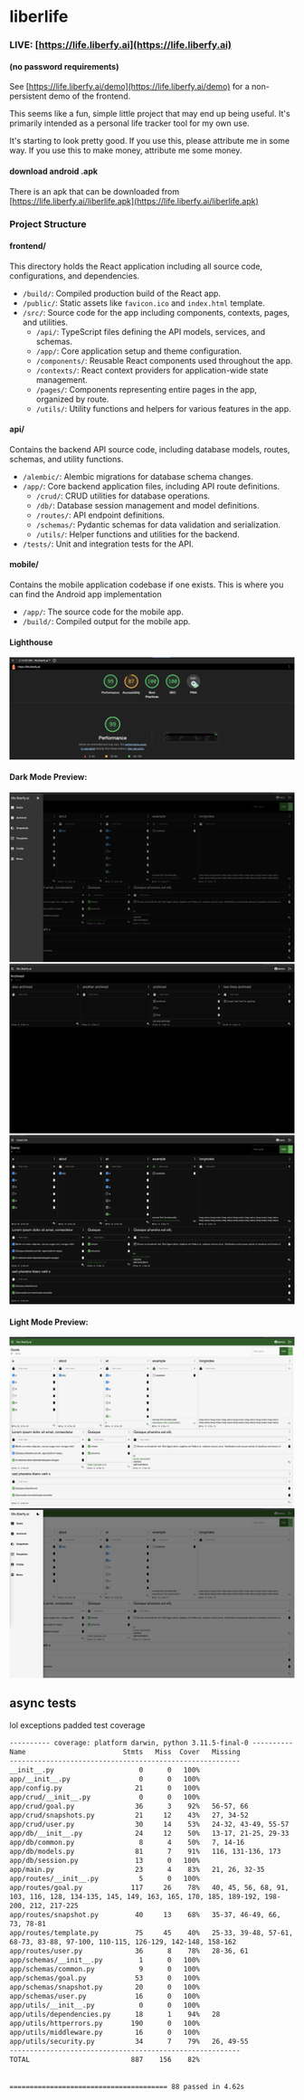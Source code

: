 # liberlife

### **LIVE:** [https://life.liberfy.ai](https://life.liberfy.ai)

#### (no password requirements)

See [https://life.liberfy.ai/demo](https://life.liberfy.ai/demo) for a non-persistent demo of the frontend.

This seems like a fun, simple little project that may end up being useful. It's primarily intended as a personal life tracker tool for my own use.

It's starting to look pretty good. If you use this, please attribute me in some way. If you use this to make money, attribute me some money.

#### download android .apk

There is an apk that can be downloaded from [https://life.liberfy.ai/liberlife.apk](https://life.liberfy.ai/liberlife.apk)

### Project Structure

#### frontend/

This directory holds the React application including all source code, configurations, and dependencies.

- `/build/`: Compiled production build of the React app.
- `/public/`: Static assets like `favicon.ico` and `index.html` template.
- `/src/`: Source code for the app including components, contexts, pages, and utilities.
  - `/api/`: TypeScript files defining the API models, services, and schemas.
  - `/app/`: Core application setup and theme configuration.
  - `/components/`: Reusable React components used throughout the app.
  - `/contexts/`: React context providers for application-wide state management.
  - `/pages/`: Components representing entire pages in the app, organized by route.
  - `/utils/`: Utility functions and helpers for various features in the app.

#### api/

Contains the backend API source code, including database models, routes, schemas, and utility functions.

- `/alembic/`: Alembic migrations for database schema changes.
- `/app/`: Core backend application files, including API route definitions.
  - `/crud/`: CRUD utilities for database operations.
  - `/db/`: Database session management and model definitions.
  - `/routes/`: API endpoint definitions.
  - `/schemas/`: Pydantic schemas for data validation and serialization.
  - `/utils/`: Helper functions and utilities for the backend.
- `/tests/`: Unit and integration tests for the API.

#### mobile/

Contains the mobile application codebase if one exists. This is where you can find the Android app implementation 

- `/app/`: The source code for the mobile app.
- `/build/`: Compiled output for the mobile app.

#### Lighthouse

![!Lighthouse score](static/lighthouse.png)

#### Dark Mode Preview:

![!Dark Mode (default) preview](static/dark1.png)
![!Dark Mode (default) preview](static/dark2.png)
![!Dark Mode (default) preview](static/dark0.png)

#### Light Mode Preview:

![!Lite Mode preview](static/lite0.png)
![!Lite Mode preview](static/lite1.png)

## async tests

lol exceptions padded test coverage

```
---------- coverage: platform darwin, python 3.11.5-final-0 ----------
Name                        Stmts   Miss  Cover   Missing
---------------------------------------------------------
__init__.py                     0      0   100%
app/__init__.py                 0      0   100%
app/config.py                  21      0   100%
app/crud/__init__.py            0      0   100%
app/crud/goal.py               36      3    92%   56-57, 66
app/crud/snapshots.py          21     12    43%   27, 34-52
app/crud/user.py               30     14    53%   24-32, 43-49, 55-57
app/db/__init__.py             24     12    50%   13-17, 21-25, 29-33
app/db/common.py                8      4    50%   7, 14-16
app/db/models.py               81      7    91%   116, 131-136, 173
app/db/session.py              13      0   100%
app/main.py                    23      4    83%   21, 26, 32-35
app/routes/__init__.py          5      0   100%
app/routes/goal.py            117     26    78%   40, 45, 56, 68, 91, 103, 116, 128, 134-135, 145, 149, 163, 165, 170, 185, 189-192, 198-200, 212, 217-225
app/routes/snapshot.py         40     13    68%   35-37, 46-49, 66, 73, 78-81
app/routes/template.py         75     45    40%   25-33, 39-48, 57-61, 68-73, 83-88, 97-100, 110-115, 126-129, 142-148, 158-162
app/routes/user.py             36      8    78%   28-36, 61
app/schemas/__init__.py         1      0   100%
app/schemas/common.py           9      0   100%
app/schemas/goal.py            53      0   100%
app/schemas/snapshot.py        20      0   100%
app/schemas/user.py            16      0   100%
app/utils/__init__.py           0      0   100%
app/utils/dependencies.py      18      1    94%   28
app/utils/httperrors.py       190      0   100%
app/utils/middleware.py        16      0   100%
app/utils/security.py          34      7    79%   26, 49-55
---------------------------------------------------------
TOTAL                         887    156    82%


======================================= 88 passed in 4.62s
```
